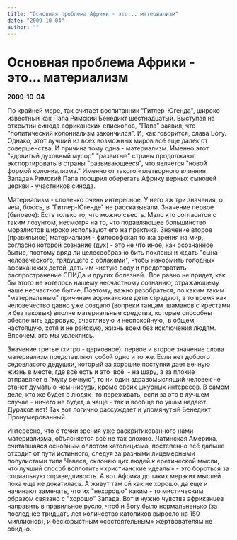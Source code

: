```yaml
---
title: "Основная проблема Африки - это... материализм"
date: "2009-10-04"
author: ""
---
```


# Основная проблема Африки - это... материализм

**2009-10-04** 

По крайней мере, так считает воспитанник  "Гитлер-Югенда", широко известный  как Папа Римский Бенедикт шестнадцатый.  Выступая на открытии синода африканских  епископов, "Папа" заявил, что "политический  колониализм закончился". И, как говорится,  слава Богу. Однако, этот лучший из всех  возможных  миров всё еще далек от совершенства.  И причина тому одна - материализм.  Именно этот "ядовитый духовный мусор"  "развитые" страны продолжают экспортировать  в страны "развивающееся", что является  "новой формой колониализма." Именно  от такого «тлетворного влияния Запада»  Римский Папа поощрил оберегать Африку  верных сыновей церкви - участников синода.

Материализм  - словечко очень интересное. У него  аж три значения, о чем, боюсь,  в "Гитлер-Югенде" не рассказывали.  Значение первое (бытовое): Есть только  то, что можно съесть. Мало кто согласится  с таким лозунгом, несмотря на то, что подавляющее  большинство моралистов широко используют  его на практике. Значение второе (правильное)  материализм - философская точка зрения на мир, согласно которой сознание (дух)  - это не что иное, как осознанное бытие,  поэтому вряд ли целесообразно бить поклоны  и  ждать "сына человеческого, грядущего  с облаками", чтобы накормить голодных  африканских детей, дать им чистую воду  и предотвратить распространение СПИДа  и других болезней.  Все равно не придет,  как бы этого не хотелось нашему несчастному  сознанию, отражающему наше несчастное  бытие. Поэтому, важно разобраться, по  каким таким "материальным" причинам  африканские дети страдают,  в то время  как человечество давно уже создало (вопреки  танцам  шаманов с крестами и без таковых)  вполне материальные средства, которые  способны обеспечить здоровую, счастливую  и неспокойную,  в общем, настоящую,  хотя и не райскую, жизнь всем без исключения  людям. Впрочем, это мы увлеклись.

Значение третье (хитро - церковное): первое и второе значение слова  материализм представляют собой  одно и то же. Если нет доброго седовласого  дедушки, который за хорошие поступки  дает вечную жизнь в месте, где всё есть  и это  всё  - на шару, а за плохие отправляет  в "муку вечную", то ни один здравомыслящий  человек не станет думать о чем-нибудь,  кроме своих шкурных интересов. В самом  деле, кто же будет о людях- то переживать,  если за это в лучшем случае - ничего не  будет, а чаще - так и вообще по ушам надают.  Дураков нет! Так вот логично рассуждает  и упомянутый Бенедикт Пронумерованный.

Интересно,  что с точки зрения уже раскритикованного  нами материализма, объясняется всё не  так сложно. Латинская Америка, считавшаяся  основным оплотом католицизма, постепенно  всё дальше отходит от пути истинного,  следуя за разными лицемерными популистами  типа Чавеса, склоняющих людей к еретической  мысли, что лучший способ воплотить «христианские  идеалы» - это бороться за социальную справедливость.  А вот Африка до таких  мерзких мыслей  пока еще не докатилась. А живут там ой  как не хорошо, да еще и начинают замечать,  что их "нехорошо" каким - то мистическим  образом связано с "хорошо" Запада.  Вот и нужно чувства африканцев направить  в правильное русло, чтоб и Богу было  нормальненько (за последнее тридцать  лет количество католиков выросло на 150 миллионов),  и бескорыстным «состоятельным» жертвователям  не обидно.